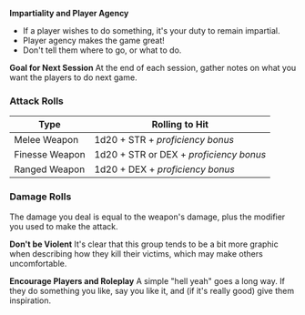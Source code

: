 **Impartiality and Player Agency**
- If a player wishes to do something, it's your duty to remain impartial.
- Player agency makes the game great!
- Don't tell them where to go, or what to do.

**Goal for Next Session**
At the end of each session, gather notes on what you want the players to do next game. 

### Attack Rolls
| Type           | Rolling to Hit                          |
| -------------- | --------------------------------------- |
| Melee Weapon   | 1d20 + STR + *proficiency bonus*        |
| Finesse Weapon | 1d20 + STR or DEX + *proficiency bonus* |
| Ranged Weapon  | 1d20 + DEX + *proficiency bonus*        |

### Damage Rolls
The damage you deal is equal to the weapon's damage, plus the modifier you used to make the attack. 



**Don't be Violent**
It's clear that this group tends to be a bit more graphic when describing how they kill their victims, which may make others uncomfortable. 

**Encourage Players and Roleplay**
A simple "hell yeah" goes a long way. If they do something you like, say you like it, and (if it's really good) give them inspiration. 